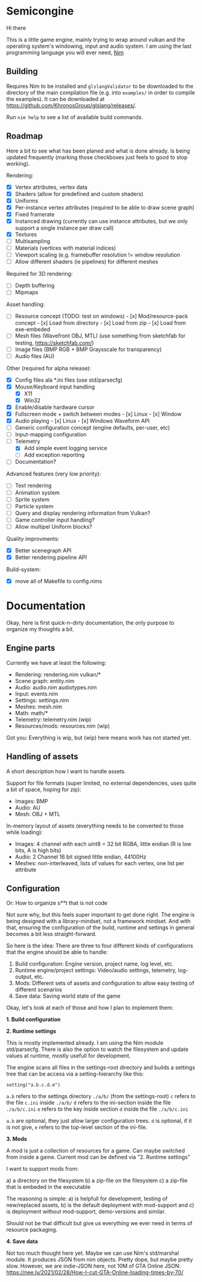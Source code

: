 Semicongine
===========

Hi there

This is a little game engine, mainly trying to wrap around vulkan and the
operating system's windowing, input and audio system. I am using the last
programming language you will ever need, [Nim](https://nim-lang.org/)

Building
--------

Requires Nim to be installed and ```glslangValidator``` to be downloaded to the
directory of the main compilation file (e.g. into ```examples/``` in order to
compile the examples). It can be downloaded at
https://github.com/KhronosGroup/glslang/releases/.

Run ```nim help``` to see a list of available build commands.

Roadmap
-------

Here a bit to see what has been planed and what is done already. Is being
updated frequently (marking those checkboxes just feels to good to stop working).

Rendering:

- [x] Vertex attributes, vertex data
- [x] Shaders (allow for predefined and custom shaders)
- [x] Uniforms
- [x] Per-instance vertex attributes (required to be able to draw scene graph)
- [x] Fixed framerate
- [x] Instanced drawing (currently can use instance attributes, but we only support a single instance per draw call)
- [x] Textures
- [ ] Multisampling
- [ ] Materials (vertices with material indices)
- [ ] Viewport scaling (e.g. framebuffer resolution != window resolution
- [ ] Allow different shaders (ie pipelines) for different meshes

Required for 3D rendering:

- [ ] Depth buffering
- [ ] Mipmaps 

Asset handling:
- [ ] Resource concept (TODO: test on windows)
      - [x] Mod/resource-pack concept
      - [x] Load from directory
      - [x] Load from zip
      - [x] Load from exe-embeded
- [ ] Mesh files (Wavefront OBJ, MTL) (use something from sketchfab for testing, https://sketchfab.com/)
- [ ] Image files (BMP RGB + BMP Graysscale for transparency)
- [ ] Audio files (AU)

Other (required for alpha release):
- [x] Config files ala \*.ini files (use std/parsecfg)
- [x] Mouse/Keyboard input handling
  - [x] X11
  - [x] Win32
- [x] Enable/disable hardware cursor
- [x] Fullscreen mode + switch between modes
      - [x] Linux
      - [x] Window
- [x] Audio playing
      - [x] Linux
      - [x] Windows Waveform API
- [ ] Generic configuration concept (engine defaults, per-user, etc)
- [ ] Input-mapping configuration
- [ ] Telemetry
    - [x] Add simple event logging service
    - [ ] Add exception reporting
- [ ] Documentation?

Advanced features (very low priority):
- [ ] Text rendering
- [ ] Animation system
- [ ] Sprite system
- [ ] Particle system
- [ ] Query and display rendering information from Vulkan?
- [ ] Game controller input handling?
- [ ] Allow multipel Uniform blocks?

Quality improvments:

- [x] Better scenegraph API
- [x] Better rendering pipeline API

Build-system:
- [x] move all of Makefile to config.nims


Documentation
=============

Okay, here is first quick-n-dirty documentation, the only purpose to organize my thoughts a bit.

Engine parts
------------

Currently we have at least the following:

- Rendering: rendering.nim vulkan/*
- Scene graph: entity.nim
- Audio: audio.nim audiotypes.nim
- Input: events.nim
- Settings: settings.nim
- Meshes: mesh.nim
- Math: math/*
- Telemetry: telemetry.nim (wip)
- Resources/mods: resources.nim (wip)

Got you: Everything is wip, but (wip) here means work has not started yet.

Handling of assets
------------------

A short description how I want to handle assets.

Support for file formats (super limited, no external dependencies, uses quite a bit of space, hoping for zip):

- Images: BMP
- Audio: AU
- Mesh: OBJ + MTL

In-memory layout of assets (everything needs to be converted to those while loading):

- Images: 4 channel with each uint8 = 32 bit RGBA, little endian (R is low bits, A is high bits)
- Audio: 2 Channel 16 bit signed little endian, 44100Hz
- Meshes: non-interleaved, lists of values for each vertex, one list per attribute

Configuration
-------------

Or: How to organize s**t that is not code

Not sure why, but this feels super important to get done right. The engine is
being designed with a library-mindset, not a framework mindset. And with that,
ensuring the configuration of the build, runtime and settings in general
becomes a bit less straight-forward.

So here is the idea: There are three to four different kinds of configurations
that the engine should be able to handle:

1. Build configuration: Engine version, project name, log level, etc.
2. Runtime engine/project settings: Video/audio settings, telemetry, log-output, etc.
3. Mods: Different sets of assets and configuration to allow easy testing of different scenarios
4. Save data: Saving world state of the game

Okay, let's look at each of those and how I plan to implement them:

**1. Build configuration**


**2. Runtime settings**

This is mostly implemented already. I am using the Nim module std/parsecfg.
There is also the option to watch the filesystem and update values at runtime,
mostly usefull for development.

The engine scans all files in the settings-root directory and builds a
settings tree that can be access via a setting-hierarchy like this:

    setting("a.b.c.d.e")

```a.b``` refers to the settings directory ```./a/b/``` (from the settings-root)
```c``` refers to the file ```c.ini``` inside ```./a/b/```
```d``` refers to the ini-section inside the file ```./a/b/c.ini```
```e``` refers to the key inside section ```d``` inside the file ```./a/b/c.ini```

```a.b``` are optional, they just allow larger configuration trees.
```d``` is optional, if it is not give, ```e``` refers to the top-level section
of the ini-file.

**3. Mods**

A mod is just a collection of resources for a game. Can maybe switched from
inside a game. Current mod can be defined via "2. Runtime settings"

I want to support mods from:

a) a directory on the filesystem
b) a zip-file on the filesystem
c) a zip-file that is embeded in the executable

The reasoning is simple: a) is helpfull for development, testing of
new/replaced assets, b) is the default deployment with mod-support and c) is
deployment without mod-support, demo-versions and similar.

Should not be that difficult but give us everything we ever need in terms of
resource packaging.

**4. Save data**

Not too much thought here yet. Maybe we can use Nim's std/marshal module. It
produces JSON from nim objects. Pretty dope, but maybe pretty slow. However, we
are indie-JSON here, not 10M of GTA Online JSON:
https://nee.lv/2021/02/28/How-I-cut-GTA-Online-loading-times-by-70/
